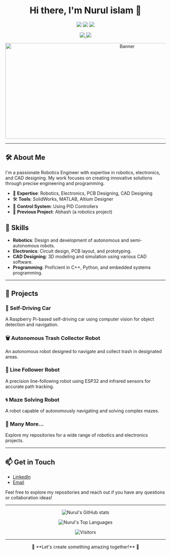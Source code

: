 <h1 align="center">Hi there, I'm Nurul islam 👋</h1>

<p align="center">
  <img src="https://img.shields.io/badge/Robotics-Engineer-blue?style=flat-square" />
  <img src="https://img.shields.io/badge/Electronics-Expert-orange?style=flat-square" />
  <img src="https://img.shields.io/badge/CAD-Designer-green?style=flat-square" />
</p>

<p align="center">
  <a href="https://www.linkedin.com/in/nurulislam21/">
    <img src="https://img.shields.io/badge/LinkedIn-Nurul%20islam-blue?style=flat-square&logo=linkedin" />
  </a>
  <a href="mailto:isnurul.noman@gmail.com">
    <img src="https://img.shields.io/badge/Email-Contact%20Me-red?style=flat-square&logo=gmail" />
  </a>
</p>

<p align="center">
  <img src="https://raw.githubusercontent.com/sagar-viradiya/sagar-viradiya/master/resources/banner.png" width="750" height="300" alt="Banner" />
</p>

---

## 🛠 About Me

I'm a passionate Robotics Engineer with expertise in robotics, electronics, and CAD designing. My work focuses on creating innovative solutions through precise engineering and programming.

- 🔧 **Expertise**: Robotics, Electronics, PCB Designing, CAD Designing
- 🛠 **Tools**: SolidWorks, MATLAB, Altium Designer
- 📡 **Control System**: Using PID Controllers
- 🤖 **Previous Project**: Abhash (a robotics project)

## 🚀 Skills

- **Robotics**: Design and development of autonomous and semi-autonomous robots.
- **Electronics**: Circuit design, PCB layout, and prototyping.
- **CAD Designing**: 3D modeling and simulation using various CAD software.
- **Programming**: Proficient in C++, Python, and embedded systems programming.

---

## 📂 Projects

### 🤖 Self-Driving Car
A Raspberry Pi-based self-driving car using computer vision for object detection and navigation.

### 🗑️ Autonomous Trash Collector Robot
An autonomous robot designed to navigate and collect trash in designated areas.

### 🚗 Line Follower Robot
A precision line-following robot using ESP32 and infrared sensors for accurate path tracking.

### 🌀 Maze Solving Robot
A robot capable of autonomously navigating and solving complex mazes.

### 🌟 Many More...
Explore my repositories for a wide range of robotics and electronics projects.

---

## 📫 Get in Touch

- [LinkedIn](https://www.linkedin.com/in/nurulislam21/)
- [Email](mailto:isnurul.noman@gmail.com)

Feel free to explore my repositories and reach out if you have any questions or collaboration ideas!

---

<p align="center">
  <img src="https://github-readme-stats.vercel.app/api?username=nurulislam21&show_icons=true&theme=radical" alt="Nurul's GitHub stats" />
</p>

<p align="center">
  <img src="https://github-readme-stats.vercel.app/api/top-langs/?username=nurulislam21&layout=compact&theme=radical" alt="Nurul's Top Languages" />
</p>

<p align="center">
  <img src="https://visitor-badge.glitch.me/badge?page_id=nurulislam21/my-portfolio" alt="Visitors">
</p>

---

<p align="center">
  🌟 **Let's create something amazing together!** 🌟
</p>

